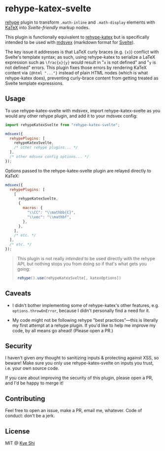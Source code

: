 # rehype-katex-svelte

[rehype][rehype] plugin to transform `.math-inline` and `.math-display`
elements with [KaTeX][katex] into _Svelte-friendly_ markup nodes.

This plugin is functionally equivalent to [rehype-katex][rehype-katex] but is
specifically intended to be used with [mdsvex][mdsvex] (markdown format for
[Svelte][svelte]).

The key issue it addresses is that LaTeX curly braces (e.g. `{x}`) conflict
with Svelte's template syntax; as such, using rehype-katex to serialize a LaTeX
expression such as `\frac{x}{y}` would result in "`x` is not defined" and "`y`
is not defined" errors. This plugin fixes those errors by rendering KaTeX
content via `{@html "..."}` instead of plain HTML nodes (which is what
rehype-katex does), preventing curly-brace content from getting treated as
Svelte template expressions.

[katex]: https://katex.org
[rehype]: https://github.com/rehypejs/rehype
[rehype-katex]: https://github.com/remarkjs/remark-math/tree/HEAD/packages/rehype-katex
[mdsvex]: https://mdsvex.com
[svelte]: https://svelte.dev

## Usage

To use rehype-katex-svelte with mdsvex, import rehype-katex-svelte as you would
any other rehype plugin, and add it to your mdsvex config:

```js
import rehypeKatexSvelte from "rehype-katex-svelte";

mdsvex({
  rehypePlugins: [
    rehypeKatexSvelte,
    /* other rehype plugins... */
  ],
  /* other mdsvex config options... */
});
```

Options passed to the rehype-katex-svelte plugin are relayed directly to KaTeX:

```js
mdsvex({
  rehypePlugins: [
    [
      rehypeKatexSvelte,
      {
        macros: {
          "\\CC": "\\mathbb{C}",
          "\\vec": "\\mathbf",
        },
      },
    ],
    /* etc. */
  ],
  /* etc. */
});
```

> This plugin is not really _intended_ to be used directly with the rehype API,
> but nothing stops you from doing so if that's what gets you going:
>
> ```js
> rehype().use(rehypeKatexSvelte[, katexOptions])
> ```

## Caveats

- I didn't bother implementing some of rehype-katex's other features, e.g.
  `options.throwOnError`, because I didn't personally find a need for it.

- My code might not be following rehype "best practices"—this is literally my
  first attempt at a rehype plugin. If you'd like to help me improve my code,
  by all means go ahead! (Please open a PR.)

## Security

I haven't given _any_ thought to sanitizing inputs & protecting against XSS, so
beware! Make sure you only use rehype-katex-svelte on inputs you trust, i.e.
your own source code.

If you care about improving the security of this plugin, please open a PR, and
I'd be happy to merge it!

## Contributing

Feel free to open an issue, make a PR, email me, whatever. Code of conduct:
don't be a jerk.

## License

MIT @ [Kye Shi](https://github.com/kwshi)
